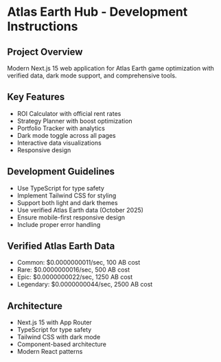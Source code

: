 # Atlas Earth Hub - Development Instructions

## Project Overview
Modern Next.js 15 web application for Atlas Earth game optimization with verified data, dark mode support, and comprehensive tools.

## Key Features
- ROI Calculator with official rent rates
- Strategy Planner with boost optimization  
- Portfolio Tracker with analytics
- Dark mode toggle across all pages
- Interactive data visualizations
- Responsive design

## Development Guidelines
- Use TypeScript for type safety
- Implement Tailwind CSS for styling
- Support both light and dark themes
- Use verified Atlas Earth data (October 2025)
- Ensure mobile-first responsive design
- Include proper error handling

## Verified Atlas Earth Data
- Common: $0.0000000011/sec, 100 AB cost
- Rare: $0.0000000016/sec, 500 AB cost  
- Epic: $0.0000000022/sec, 1250 AB cost
- Legendary: $0.0000000044/sec, 2500 AB cost

## Architecture
- Next.js 15 with App Router
- TypeScript for type safety
- Tailwind CSS with dark mode
- Component-based architecture
- Modern React patterns